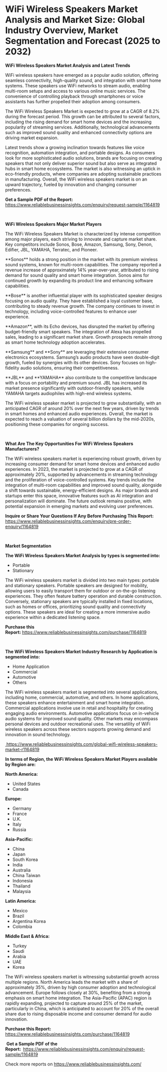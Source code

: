<p><h1>WiFi Wireless Speakers Market Analysis and Market Size: Global Industry Overview, Market Segmentation and Forecast (2025 to 2032)</h1></p><p><strong>WiFi Wireless Speakers Market Analysis and Latest Trends</strong></p>
<p><p>WiFi wireless speakers have emerged as a popular audio solution, offering seamless connectivity, high-quality sound, and integration with smart home systems. These speakers use WiFi networks to stream audio, enabling multi-room setups and access to various online music services. The convenience of controlling playback through smartphones or voice assistants has further propelled their adoption among consumers.</p><p>The WiFi Wireless Speakers Market is expected to grow at a CAGR of 8.2% during the forecast period. This growth can be attributed to several factors, including the rising demand for smart home devices and the increasing popularity of streaming services. Additionally, technological advancements such as improved sound quality and enhanced connectivity options are driving market expansion. </p><p>Latest trends show a growing inclination towards features like voice recognition, automation integration, and portable designs. As consumers look for more sophisticated audio solutions, brands are focusing on creating speakers that not only deliver superior sound but also serve as integrated hubs in smart home ecosystems. The market is also witnessing an uptick in eco-friendly products, where companies are adopting sustainable practices in manufacturing. Overall, the WiFi wireless speakers market is on an upward trajectory, fueled by innovation and changing consumer preferences.</p></p>
<p><strong>Get a Sample PDF of the Report:&nbsp;</strong> <a href="https://www.reliablebusinessinsights.com/enquiry/request-sample/1164819?utm_campaign=2222&utm_medium=2&utm_source=Github&utm_content=ia&utm_term=10022025&utm_id=wifi-wireless-speakers">https://www.reliablebusinessinsights.com/enquiry/request-sample/1164819</a></p>
<p>&nbsp;</p>
<p><strong>WiFi Wireless Speakers Major Market Players</strong></p>
<p><p>The WiFi Wireless Speakers Market is characterized by intense competition among major players, each striving to innovate and capture market share. Key competitors include Sonos, Bose, Amazon, Samsung, Sony, Denon, Edifier, JBL, YAMAHA, Terratec, and Pioneer.</p><p>**Sonos** holds a strong position in the market with its premium wireless sound systems, known for multi-room capabilities. The company reported a revenue increase of approximately 14% year-over-year, attributed to rising demand for sound quality and smart home integration. Sonos aims for continued growth by expanding its product line and enhancing software capabilities.</p><p>**Bose** is another influential player with its sophisticated speaker designs focusing on audio quality. They have established a loyal customer base, contributing to steady revenue growth. The company continues to invest in technology, including voice-controlled features to enhance user experience.</p><p>**Amazon**, with its Echo devices, has disrupted the market by offering budget-friendly smart speakers. The integration of Alexa has propelled sales, leading to a significant market share. Growth prospects remain strong as smart home technology adoption accelerates.</p><p>**Samsung** and **Sony** are leveraging their extensive consumer electronics ecosystems. Samsung’s audio products have seen double-digit growth, fueled by synergies with its other devices. Sony focuses on high-fidelity audio solutions, ensuring their competitiveness.</p><p>**JBL** and **YAMAHA** also contribute to the competitive landscape with a focus on portability and premium sound. JBL has increased its market presence significantly with outdoor-friendly speakers, while YAMAHA targets audiophiles with high-end wireless systems.</p><p>The WiFi wireless speaker market is projected to grow substantially, with an anticipated CAGR of around 20% over the next few years, driven by trends in smart homes and enhanced audio experiences. Overall, the market is expected to reach a valuation of several billion dollars by the mid-2020s, positioning these companies for ongoing success.</p></p>
<p>&nbsp;</p>
<p><strong>What Are The Key Opportunities For WiFi Wireless Speakers Manufacturers?</strong></p>
<p><p>The WiFi wireless speakers market is experiencing robust growth, driven by increasing consumer demand for smart home devices and enhanced audio experiences. In 2023, the market is projected to grow at a CAGR of approximately 20%, supported by advancements in streaming technology and the proliferation of voice-controlled systems. Key trends include the integration of multi-room capabilities and improved sound quality, alongside a shift towards sustainable, energy-efficient designs. As major brands and startups enter this space, innovative features such as AI integration and personalization will dominate. The future outlook remains positive, with potential expansion in emerging markets and evolving user preferences.</p></p>
<p><strong>Inquire or Share Your Questions If Any Before Purchasing This Report:</strong> <a href="https://www.reliablebusinessinsights.com/enquiry/pre-order-enquiry/1164819?utm_campaign=2222&utm_medium=2&utm_source=Github&utm_content=ia&utm_term=10022025&utm_id=wifi-wireless-speakers">https://www.reliablebusinessinsights.com/enquiry/pre-order-enquiry/1164819</a></p>
<p>&nbsp;</p>
<p><strong>Market Segmentation</strong></p>
<p><strong>The WiFi Wireless Speakers Market Analysis by types is segmented into:</strong></p>
<p><ul><li>Portable</li><li>Stationary</li></ul></p>
<p><p>The WiFi wireless speakers market is divided into two main types: portable and stationary speakers. Portable speakers are designed for mobility, allowing users to easily transport them for outdoor or on-the-go listening experiences. They often feature battery operation and durable construction. Conversely, stationary speakers are typically installed in fixed locations, such as homes or offices, prioritizing sound quality and connectivity options. These speakers are ideal for creating a more immersive audio experience within a dedicated listening space.</p></p>
<p><strong>Purchase this Report:&nbsp;</strong><a href="https://www.reliablebusinessinsights.com/purchase/1164819?utm_campaign=2222&utm_medium=2&utm_source=Github&utm_content=ia&utm_term=10022025&utm_id=wifi-wireless-speakers">https://www.reliablebusinessinsights.com/purchase/1164819</a></p>
<p>&nbsp;</p>
<p><strong>The WiFi Wireless Speakers Market Industry Research by Application is segmented into:</strong></p>
<p><ul><li>Home Application</li><li>Commercial</li><li>Automotive</li><li>Others</li></ul></p>
<p><p>The WiFi wireless speakers market is segmented into several applications, including home, commercial, automotive, and others. In home applications, these speakers enhance entertainment and smart home integration. Commercial applications involve use in retail and hospitality for creating engaging audio environments. Automotive applications focus on in-vehicle audio systems for improved sound quality. Other markets may encompass personal devices and outdoor recreational uses. The versatility of WiFi wireless speakers across these sectors supports growing demand and innovation in sound technology.</p></p>
<p><a href="https://www.reliablebusinessinsights.com/global-wifi-wireless-speakers-market-r1164819?utm_campaign=2222&utm_medium=2&utm_source=Github&utm_content=ia&utm_term=10022025&utm_id=wifi-wireless-speakers">&nbsp;https://www.reliablebusinessinsights.com/global-wifi-wireless-speakers-market-r1164819</a></p>
<p><strong>In terms of Region, the WiFi Wireless Speakers Market Players available by Region are:</strong></p>
<p>
    <p> <strong> North America: </strong>
        <ul>
            <li>United States</li>
            <li>Canada</li>
        </ul>
        </p> 
    <p> <strong> Europe: </strong>
        <ul>
            <li>Germany</li>
            <li>France</li>
            <li>U.K.</li>
            <li>Italy</li>
            <li>Russia</li>
        </ul>
        </p> 
    <p> <strong> Asia-Pacific: </strong>
        <ul>
            <li>China</li>
            <li>Japan</li>
            <li>South Korea</li>
            <li>India</li>
            <li>Australia</li>
            <li>China Taiwan</li>
            <li>Indonesia</li>
            <li>Thailand</li>
            <li>Malaysia</li>
        </ul>
        </p> 
    <p> <strong> Latin America: </strong>
        <ul>
            <li>Mexico</li>
            <li>Brazil</li>
            <li>Argentina Korea</li>
            <li>Colombia</li>
        </ul>
        </p> 
    <p> <strong> Middle East & Africa: </strong>
        <ul>
            <li>Turkey</li>
            <li>Saudi</li>
            <li>Arabia</li>
            <li>UAE</li>
            <li>Korea</li>
        </ul>
    </p>
    </p>
<p><p>The WiFi wireless speakers market is witnessing substantial growth across multiple regions. North America leads the market with a share of approximately 35%, driven by high consumer adoption and technological advancement. Europe follows closely at 30%, benefiting from a strong emphasis on smart home integration. The Asia-Pacific (APAC) region is rapidly expanding, projected to capture around 25% of the market, particularly in China, which is anticipated to account for 20% of the overall share due to rising disposable income and consumer demand for audio innovation.</p></p>
<p><strong>Purchase this Report: </strong><a href="https://www.reliablebusinessinsights.com/purchase/1164819?utm_campaign=2222&utm_medium=2&utm_source=Github&utm_content=ia&utm_term=10022025&utm_id=wifi-wireless-speakers">https://www.reliablebusinessinsights.com/purchase/1164819</a></p>
<p>&nbsp;<strong>Get a Sample PDF of the Report:&nbsp;&nbsp;</strong><a href="https://www.reliablebusinessinsights.com/enquiry/request-sample/1164819?utm_campaign=2222&utm_medium=2&utm_source=Github&utm_content=ia&utm_term=10022025&utm_id=wifi-wireless-speakers">https://www.reliablebusinessinsights.com/enquiry/request-sample/1164819</a></p>
<p><strong></strong></p>
<p>Check more reports on <a href="https://www.reliablebusinessinsights.com/?utm_campaign=2222&utm_medium=2&utm_source=Github&utm_content=ia&utm_term=10022025&utm_id=wifi-wireless-speakers">https://www.reliablebusinessinsights.com/</a></p>